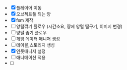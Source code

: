 - [x] 플레이어 이동
- [x] 오브젝트풀 되는 양
- [x] fsm 제작
- [ ] 양털깎기 플로우 (시간소요, 땅에 양털 떨구기, 이미지 변경)
- [ ] 양털 줍기 플로우
- [ ] 게임 데이터 매니저 생성
- [ ] 테이블,스토리지 생성
- [x] 인풋매니저 설정
- [ ] 애니메이션 적용
- [ ] 


